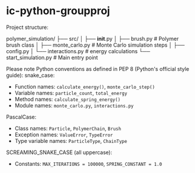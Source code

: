 # ic-python-groupproj
Project structure:

polymer_simulation/
├── src/
│   ├── __init__.py
│   ├── brush.py          # Polymer brush class
│   ├── monte_carlo.py     # Monte Carlo simulation steps
│   ├── config.py
│   └── interactions.py    # energy calculations
└── start_simulation.py    # Main entry point

Please note Python conventions as defined in PEP 8 (Python's official style guide):
snake_case:
- Function names: `calculate_energy()`, `monte_carlo_step()`
- Variable names: `particle_count`, `total_energy`
- Method names: `calculate_spring_energy()`
- Module names: `monte_carlo.py`, `interactions.py`

PascalCase:
- Class names: `Particle`, `PolymerChain`, `Brush`
- Exception names: `ValueError`, `TypeError`
- Type variable names: `ParticleType`, `ChainType`

SCREAMING_SNAKE_CASE (all uppercase):
- Constants: `MAX_ITERATIONS = 100000`, `SPRING_CONSTANT = 1.0`